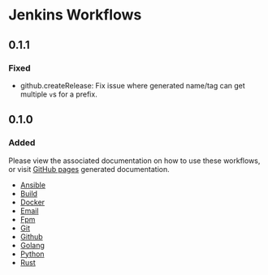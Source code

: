 # Jenkins Workflows

## 0.1.1

### Fixed

* github.createRelease: Fix issue where generated name/tag can get multiple `v`s for a prefix.

## 0.1.0

### Added

Please view the associated documentation on how to use these workflows, or visit [GitHub pages](https://concur.github.io/jenkins-workflows/) generated documentation.

* [Ansible](docs/ANSIBLE.md)
* [Build](docs/BUILD.md)
* [Docker](docs/DOCKER.md)
* [Email](docs/EMAIL.md)
* [Fpm](docs/FPM.md)
* [Git](docs/GIT.md)
* [Github](docs/GITHUB.md)
* [Golang](docs/GOLANG.md)
* [Python](docs/PYTHON.md)
* [Rust](docs/RUST.md)
